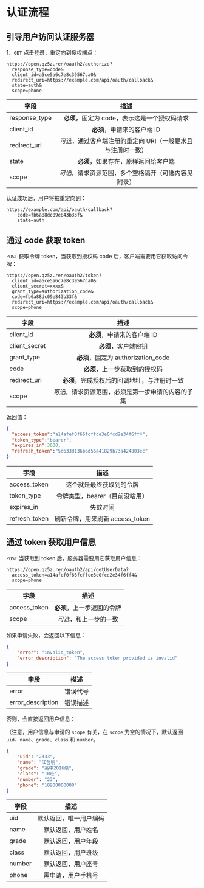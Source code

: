 # 认证流程

## 引导用户访问认证服务器

1、`GET` 点击登录，重定向到授权端点：

``` url
https://open.qz5z.ren/oauth2/authorize?
  response_type=code&
  client_id=a5ce5a6c7e8c39567ca0&
  redirect_uri=https://example.com/api/oauth/callback&
  state=auth&
  scope=phone
```

| 字段            |                 描述                |
|---------------|:---------------------------------:|
| response_type |    **必须**，固定为 code，表示这是一个授权码请求    |
| client_id     |         **必须**，申请来的客户端 ID         |
| redirect_uri  | *可选*，通过客户端注册的重定向 URI（一般要求且与注册时一致） |
| state         |        **必须**，如果存在，原样返回给客户端       |
| scope         |    *可选*，请求资源范围，多个空格隔开（可选内容见附录）    |

认证成功后，用户将被重定向到：

``` url
https://example.com/api/oauth/callback?
    code=fb6a88dc09e843b33f&
    state=auth
```

## 通过 code 获取 token

`POST` 获取令牌 token，当获取到授权码 code 后，客户端需要用它获取访问令牌：

``` url
https://open.qz5z.ren/oauth2/token?
  client_id=a5ce5a6c7e8c39567ca0&
  client_secret=xxxx&
  grant_type=authorization_code&
  code=fb6a88dc09e843b33f&
  redirect_uri=https://example.com/api/oauth/callback&
  scope=phone
```

| 字段            |               描述              |
|---------------|:-----------------------------:|
| client_id     |       **必须**，申请来的客户端 ID       |
| client_secret |          **必须**，客户端密钥         |
| grant_type    | **必须**，固定为 authorization_code |
| code          |       **必须**，上一步获取到的授权码       |
| redirect_uri  |    **必须**，完成授权后的回调地址，与注册时一致   |
| scope         |   *可选*，请求资源范围，必须是第一步申请的内容的子集  |

返回值：

``` json
{
  "access_token":"a14afef0f66fcffce3e0fcd2e34f6ff4",
  "token_type":"bearer",
  "expires_in":3600,
  "refresh_token":"5d633d136b6d56a41829b73a424803ec"
}
```

| 字段            |           描述           |
|---------------|:----------------------:|
| access_token  |      这个就是最终获取到的令牌      |
| token_type    |   令牌类型，bearer（目前没啥用）   |
| expires_in    |          失效时间          |
| refresh_token | 刷新令牌，用来刷新 access_token |

## 通过 token 获取用户信息

`POST` 当获取到 token 后，服务器需要用它获取用户信息：

``` url
https://open.qz5z.ren/oauth2/api/getUserData?
  access_token=a14afef0f66fcffce3e0fcd2e34f6ff4&
  scope=phone
```

| 字段           |        描述       |
|--------------|:---------------:|
| access_token | **必须**，上一步返回的令牌 |
| scope        |   *可选*，和上一步的一致  |

如果申请失败，会返回以下信息：

``` json
{
    "error": "invalid_token",
    "error_description": "The access token provided is invalid"
}
```

| 字段                |   描述  |
|-------------------|:-----:|
| error             |  错误代号 |
| error_description |  错误描述 |

否则，会直接返回用户信息：

（注意，用户信息与申请的 `scope` 有关，在 `scope` 为空的情况下，默认返回 `uid`、`name`、`grade`、`class` 和 `number`。

``` json
{
    "uid": "2333",
    "name": "江哲明",
    "grade": "高中2016级",
    "class": "10班",
    "number": "23",
    "phone": "18900000000"
}
```

| 字段     |      描述     |
|--------|:-----------:|
| uid    | 默认返回，唯一用户编码 |
| name   |  默认返回，用户姓名  |
| grade  |  默认返回，用户年段  |
| class  |  默认返回，用户班级  |
| number |  默认返回，用户座号  |
| phone  |  需申请，用户手机号  |
